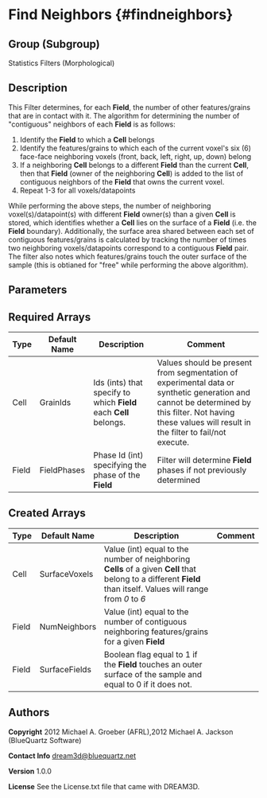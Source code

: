 Find Neighbors {#findneighbors}
==========

## Group (Subgroup) ##
Statistics Filters (Morphological)

## Description ##
This Filter determines, for each **Field**, the number of other features/grains that are in contact with it.  The algorithm for determining the number of "contiguous" neighbors of each **Field** is as follows: 

1) Identify the **Field** to which a **Cell** belongs
2) Identify the features/grains to which each of the current voxel's six (6) face-face neighboring voxels (front, back, left, right, up, down) belong
3) If a neighboring **Cell** belongs to a different **Field** than the current **Cell**, then that **Field** (owner of the neighboring **Cell**) is added to the list of contiguous neighbors of the **Field** that owns the current voxel. 
4) Repeat 1-3 for all voxels/datapoints

While performing the above steps, the number of neighboring voxel(s)/datapoint(s) with different **Field** owner(s) than a given **Cell** is stored, which identifies whether a **Cell** lies on the surface of a **Field** (i.e. the **Field** boundary).
Additionally, the surface area shared between each set of contiguous features/grains is calculated by tracking the number of times two neighboring voxels/datapoints correspond to a contiguous **Field** pair.
The filter also notes which features/grains touch the outer surface of the sample (this is obtianed for "free" while performing the above algorithm).

## Parameters ##

## Required Arrays ##

| Type | Default Name | Description | Comment |
|------|--------------|-------------|---------|
| Cell | GrainIds | Ids (ints) that specify to which **Field** each **Cell** belongs. | Values should be present from segmentation of experimental data or synthetic generation and cannot be determined by this filter. Not having these values will result in the filter to fail/not execute. |
| Field | FieldPhases | Phase Id (int) specifying the phase of the **Field** | Filter will determine **Field** phases if not previously determined |

## Created Arrays ##

| Type | Default Name | Description | Comment |
|------|--------------|-------------|---------|
| Cell | SurfaceVoxels | Value (int) equal to the number of neighboring **Cells** of a given **Cell** that belong to a different **Field** than itself. Values will range from *0* to *6* |  |
| Field | NumNeighbors | Value (int) equal to the number of contiguous neighboring features/grains for a given **Field** |  |
| Field | SurfaceFields | Boolean flag equal to 1 if the **Field** touches an outer surface of the sample and equal to 0 if it does not. |  |

## Authors ##

**Copyright** 2012 Michael A. Groeber (AFRL),2012 Michael A. Jackson (BlueQuartz Software)

**Contact Info** dream3d@bluequartz.net

**Version** 1.0.0

**License**  See the License.txt file that came with DREAM3D.



